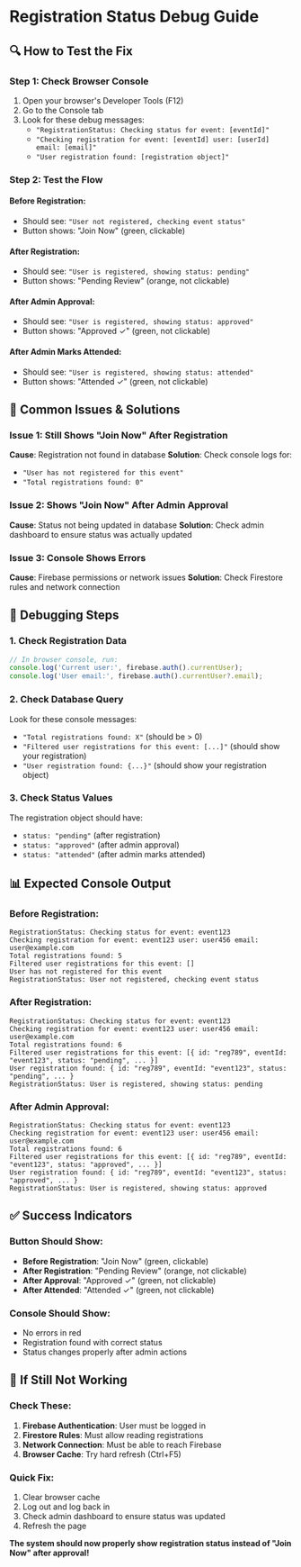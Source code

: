 # Registration Status Debug Guide

## 🔍 **How to Test the Fix**

### **Step 1: Check Browser Console**
1. Open your browser's Developer Tools (F12)
2. Go to the Console tab
3. Look for these debug messages:
   - `"RegistrationStatus: Checking status for event: [eventId]"`
   - `"Checking registration for event: [eventId] user: [userId] email: [email]"`
   - `"User registration found: [registration object]"`

### **Step 2: Test the Flow**

#### **Before Registration:**
- Should see: `"User not registered, checking event status"`
- Button shows: "Join Now" (green, clickable)

#### **After Registration:**
- Should see: `"User is registered, showing status: pending"`
- Button shows: "Pending Review" (orange, not clickable)

#### **After Admin Approval:**
- Should see: `"User is registered, showing status: approved"`
- Button shows: "Approved ✓" (green, not clickable)

#### **After Admin Marks Attended:**
- Should see: `"User is registered, showing status: attended"`
- Button shows: "Attended ✓" (green, not clickable)

## 🐛 **Common Issues & Solutions**

### **Issue 1: Still Shows "Join Now" After Registration**
**Cause**: Registration not found in database
**Solution**: Check console logs for:
- `"User has not registered for this event"`
- `"Total registrations found: 0"`

### **Issue 2: Shows "Join Now" After Admin Approval**
**Cause**: Status not being updated in database
**Solution**: Check admin dashboard to ensure status was actually updated

### **Issue 3: Console Shows Errors**
**Cause**: Firebase permissions or network issues
**Solution**: Check Firestore rules and network connection

## 🔧 **Debugging Steps**

### **1. Check Registration Data**
```javascript
// In browser console, run:
console.log('Current user:', firebase.auth().currentUser);
console.log('User email:', firebase.auth().currentUser?.email);
```

### **2. Check Database Query**
Look for these console messages:
- `"Total registrations found: X"` (should be > 0)
- `"Filtered user registrations for this event: [...]"` (should show your registration)
- `"User registration found: {...}"` (should show your registration object)

### **3. Check Status Values**
The registration object should have:
- `status: "pending"` (after registration)
- `status: "approved"` (after admin approval)
- `status: "attended"` (after admin marks attended)

## 📊 **Expected Console Output**

### **Before Registration:**
```
RegistrationStatus: Checking status for event: event123
Checking registration for event: event123 user: user456 email: user@example.com
Total registrations found: 5
Filtered user registrations for this event: []
User has not registered for this event
RegistrationStatus: User not registered, checking event status
```

### **After Registration:**
```
RegistrationStatus: Checking status for event: event123
Checking registration for event: event123 user: user456 email: user@example.com
Total registrations found: 6
Filtered user registrations for this event: [{ id: "reg789", eventId: "event123", status: "pending", ... }]
User registration found: { id: "reg789", eventId: "event123", status: "pending", ... }
RegistrationStatus: User is registered, showing status: pending
```

### **After Admin Approval:**
```
RegistrationStatus: Checking status for event: event123
Checking registration for event: event123 user: user456 email: user@example.com
Total registrations found: 6
Filtered user registrations for this event: [{ id: "reg789", eventId: "event123", status: "approved", ... }]
User registration found: { id: "reg789", eventId: "event123", status: "approved", ... }
RegistrationStatus: User is registered, showing status: approved
```

## ✅ **Success Indicators**

### **Button Should Show:**
- **Before Registration**: "Join Now" (green, clickable)
- **After Registration**: "Pending Review" (orange, not clickable)
- **After Approval**: "Approved ✓" (green, not clickable)
- **After Attended**: "Attended ✓" (green, not clickable)

### **Console Should Show:**
- No errors in red
- Registration found with correct status
- Status changes properly after admin actions

## 🚨 **If Still Not Working**

### **Check These:**
1. **Firebase Authentication**: User must be logged in
2. **Firestore Rules**: Must allow reading registrations
3. **Network Connection**: Must be able to reach Firebase
4. **Browser Cache**: Try hard refresh (Ctrl+F5)

### **Quick Fix:**
1. Clear browser cache
2. Log out and log back in
3. Check admin dashboard to ensure status was updated
4. Refresh the page

**The system should now properly show registration status instead of "Join Now" after approval!**





